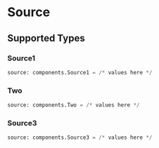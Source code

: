# Source


## Supported Types

### Source1

```python
source: components.Source1 = /* values here */
```

### Two

```python
source: components.Two = /* values here */
```

### Source3

```python
source: components.Source3 = /* values here */
```

